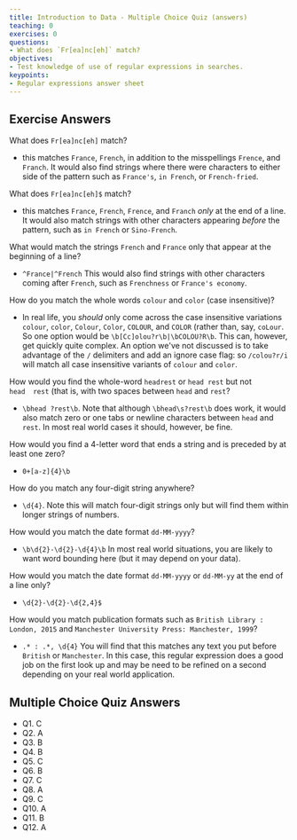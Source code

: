 ```yaml
---
title: Introduction to Data - Multiple Choice Quiz (answers)
teaching: 0
exercises: 0
questions:
- What does `Fr[ea]nc[eh]` match?
objectives:
- Test knowledge of use of regular expressions in searches.
keypoints:
- Regular expressions answer sheet
---
```


## Exercise Answers

What does `Fr[ea]nc[eh]` match?

- this matches `France`, `French`, in addition to the misspellings `Frence`, and `Franch`. It would also find strings where there were characters to either side of the pattern such as `France's`, `in French`, or `French-fried`.

What does `Fr[ea]nc[eh]$` match?

- this matches `France`, `French`, `Frence`, and `Franch` _only_ at the end of a line. It would also match strings with other characters appearing _before_ the pattern, such as `in French` or `Sino-French`.

What would match the strings `French` and `France` only that appear at the beginning of a line?

- `^France|^French` This would also find strings with other characters coming after `French`, such as `Frenchness` or `France's economy`.

How do you match the whole words `colour` and `color` (case insensitive)?

- In real life, you *should* only come across the case insensitive variations `colour`, `color`, `Colour`, `Color`, `COLOUR`, and `COLOR` (rather than, say, `coLour`. So one option would be `\b[Cc]olou?r\b|\bCOLOU?R\b`. This can, however, get quickly quite complex. An option we've not discussed is to take advantage of the `/` delimiters and add an ignore case flag: so `/colou?r/i` will match all case insensitive variants of `colour` and `color`.

How would you find the whole-word `headrest` or `head rest` but not <code>head&nbsp;&nbsp;rest</code> (that is, with two spaces between `head` and `rest`?

- `\bhead ?rest\b`. Note that although `\bhead\s?rest\b` does work, it would also match zero or one tabs or newline characters between `head` and `rest`. In most real world cases it should, however, be fine.

How would you find a 4-letter word that ends a string and is preceded by at least one zero?

- `0+[a-z]{4}\b`

How do you match any four-digit string anywhere?

- `\d{4}`. Note this will match four-digit strings only but will find them within longer strings of numbers.

How would you match the date format `dd-MM-yyyy`?

- `\b\d{2}-\d{2}-\d{4}\b` In most real world situations, you are likely to want word bounding here (but it may depend on your data).

How would you match the date format `dd-MM-yyyy` or `dd-MM-yy` at the end of a line only?

- `\d{2}-\d{2}-\d{2,4}$`

How would you match publication formats such as `British Library : London, 2015` and `Manchester University Press: Manchester, 1999`?

- `.* : .*, \d{4}` You will find that this matches any text you put before `British` or `Manchester`. In this case, this regular expression does a good job on the first look up and may be need to be refined on a second depending on your real world application.

## Multiple Choice Quiz Answers

- Q1. C
- Q2. A
- Q3. B
- Q4. B
- Q5. C
- Q6. B
- Q7. C
- Q8. A
- Q9. C
- Q10. A
- Q11. B
- Q12. A
